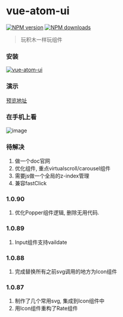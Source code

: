 # vue-atom-ui

[![NPM version](https://img.shields.io/npm/v/vue-atom-ui.svg?style=flat)](https://npmjs.org/package/vue-atom-ui)
[![NPM downloads](http://img.shields.io/npm/dm/vue-atom-ui.svg?style=flat)](https://npmjs.org/package/vue-atom-ui)

> 玩积木一样玩组件

### 安装
[![vue-atom-ui](https://nodei.co/npm/vue-atom-ui.png)](https://npmjs.org/package/vue-atom-ui)

### 演示
[预览地址](https://383514580.github.io/atom)

### 在手机上看
![image](https://user-images.githubusercontent.com/8264787/34904356-3395a8d2-f87f-11e7-85f4-7ae1a94fc587.png)


### 待解决
1. 做一个doc官网
2. 优化组件, 重点virtualscroll/carousel组件
3. 需要js做一个全局的z-index管理
4. 兼容fastClick

### 1.0.90
1. 优化Popper组件逻辑, 删除无用代码.

### 1.0.89
1. Input组件支持vaildate

### 1.0.88
1. 完成替换所有之前svg调用的地方为Icon组件

### 1.0.87
1. 制作了几个常用svg, 集成到Icon组件中
2. 用Icon组件重构了Rate组件


